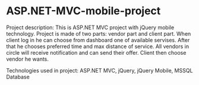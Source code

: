 # ASP.NET-MVC-mobile-project

Project description: This is ASP.NET MVC project with jQuery mobile technology. Project is made of two parts: vendor part and client part. When client log in he can choose from dashboard one of available servises. After that he chooses preferred time and max distance of service. All vendors in circle will receive notification and can send their offer. Client then choose vendor he wants.

Technologies used in project: ASP.NET MVC, jQuery, jQuery Mobile, MSSQL Database
